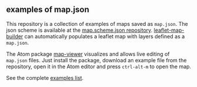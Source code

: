 ## examples of map.json

This repository is a collection of examples of maps saved as `map.json`.
The json scheme is available at the [map.scheme.json repository](https://github.com/gherardovarando/map.schema.json).
[leaflet-map-builder](https://github.com/gherardovarando/leaflet-map-builder) can automatically populates a leaflet map
with layers defined as a `map.json`.

The Atom package [map-viewer](https://atom.io/packages/map-viewer) visualizes and allows live editing  of `map.json` files. Just install the package, download an example file from the repository, open it in the Atom editor and press `ctrl-alt-m` to open the map.

See the complete [examples list](examples.md).
